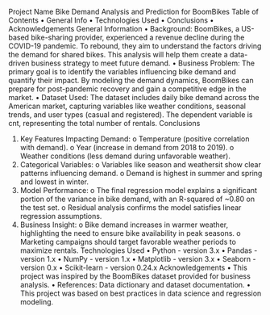 Project Name
Bike Demand Analysis and Prediction for BoomBikes
Table of Contents
•	General Info
•	Technologies Used
•	Conclusions
•	Acknowledgements
General Information
•	Background: BoomBikes, a US-based bike-sharing provider, experienced a revenue decline during the COVID-19 pandemic. To rebound, they aim to understand the factors driving the demand for shared bikes. This analysis will help them create a data-driven business strategy to meet future demand.
•	Business Problem: The primary goal is to identify the variables influencing bike demand and quantify their impact. By modeling the demand dynamics, BoomBikes can prepare for post-pandemic recovery and gain a competitive edge in the market.
•	Dataset Used: The dataset includes daily bike demand across the American market, capturing variables like weather conditions, seasonal trends, and user types (casual and registered). The dependent variable is cnt, representing the total number of rentals.
Conclusions
1.	Key Features Impacting Demand:
o	Temperature (positive correlation with demand).
o	Year (increase in demand from 2018 to 2019).
o	Weather conditions (less demand during unfavorable weather).
2.	Categorical Variables:
o	Variables like season and weathersit show clear patterns influencing demand.
o	Demand is highest in summer and spring and lowest in winter.
3.	Model Performance:
o	The final regression model explains a significant portion of the variance in bike demand, with an R-squared of ~0.80 on the test set.
o	Residual analysis confirms the model satisfies linear regression assumptions.
4.	Business Insight:
o	Bike demand increases in warmer weather, highlighting the need to ensure bike availability in peak seasons.
o	Marketing campaigns should target favorable weather periods to maximize rentals.
Technologies Used
•	Python - version 3.x
•	Pandas - version 1.x
•	NumPy - version 1.x
•	Matplotlib - version 3.x
•	Seaborn - version 0.x
•	Scikit-learn - version 0.24.x
Acknowledgements
•	This project was inspired by the BoomBikes dataset provided for business analysis.
•	References: Data dictionary and dataset documentation.
•	This project was based on best practices in data science and regression modeling.

